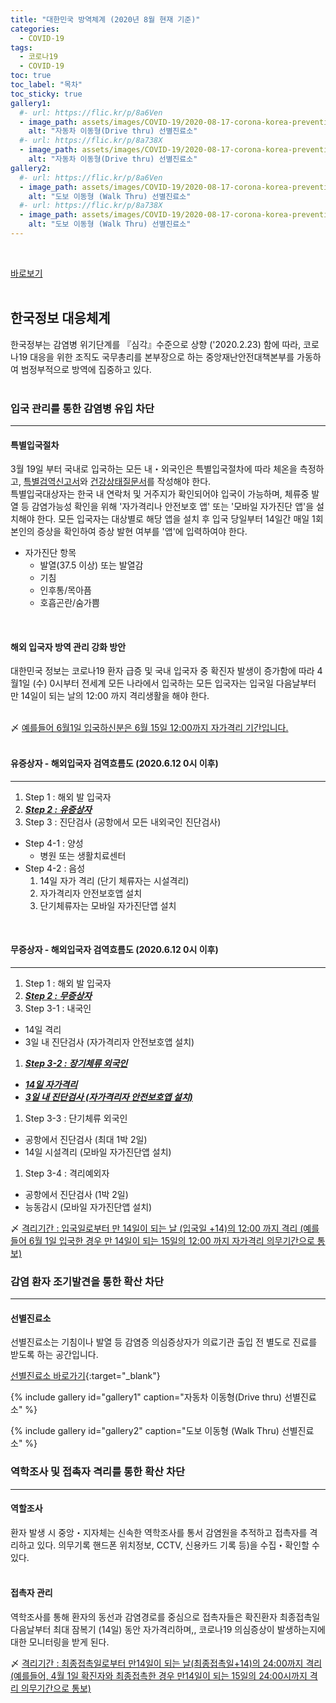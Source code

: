```yaml
---
title: "대한민국 방역체계 (2020년 8월 현재 기준)"
categories:
  - COVID-19
tags:
  - 코로나19
  - COVID-19
toc: true
toc_label: "목차"
toc_sticky: true
gallery1:
  #- url: https://flic.kr/p/8a6Ven
  - image_path: assets/images/COVID-19/2020-08-17-corona-korea-prevention_1.png
    alt: "자동차 이동형(Drive thru) 선별진료소"
  #- url: https://flic.kr/p/8a738X
  - image_path: assets/images/COVID-19/2020-08-17-corona-korea-prevention_2.png
    alt: "자동차 이동형(Drive thru) 선별진료소"
gallery2:
  #- url: https://flic.kr/p/8a6Ven
  - image_path: assets/images/COVID-19/2020-08-17-corona-korea-prevention_3.png
    alt: "도보 이동형 (Walk Thru) 선별진료소"
  #- url: https://flic.kr/p/8a738X
  - image_path: assets/images/COVID-19/2020-08-17-corona-korea-prevention_4.png
    alt: "도보 이동형 (Walk Thru) 선별진료소"
---
```


<br>

[바로보기](http://ncov.mohw.go.kr/baroView2.do?brdld=4&brdGubun=42)  
<br>

## 한국정보 대응체계
한국정부는 감염병 위기단계를 『심각』수준으로 상향 ('2020.2.23) 함에 따라, 코로나19 대응을 위한 조직도 국무총리를 본부장으로 하는 중앙재난안전대책본부를 가동하여 범정부적으로 방역에 집중하고 있다.  
<br>

### 입국 관리를 통한 감염병 유입 차단
---
#### 특별입국절차
3월 19일 부터 국내로 입국하는 모든 내・외국인은 특별입국절차에 따라 체온을 측정하고, <u>특별검역신고서</u>와 <u>건강상태질문서</u>를 작성해야 한다.  
특별입국대상자는 한국 내 연락처 및 거주지가 확인되어야 입국이 가능하며, 체류중 발열 등 감염가능성 확인을 위해 '자가격리나 안전보호 앱' 또는 '모바일 자가진단 앱'을 설치해야 한다.
모든 입국자는 대상별로 해당 앱을 설치 후 입국 당일부터 14일간 매일 1회 본인의 증상을 확인하여 증상 발현 여부를 '앱'에 입력하여야 한다.

- 자가진단 항목 
  - 발열(37.5 이상) 또는 발열감
  - 기침
  - 인후통/목아픔
  - 호흡곤란/숨가쁨  
<br>

#### 해외 입국자 방역 관리 강화 방안
대한민국 정보는 코로나19 환자 급증 및 국내 입국자 중 확진자 발생이 증가함에 따라 4월1일 (수) 0시부터 전세계 모든 나라에서 입국하는 모든 입국자는 입국일 다음날부터 만 14일이 되는 날의 12:00 까지 격리생활을 해야 한다.  
<br>

〆 <u>예를들어 6월1일 입국하신분은 6월 15일 12:00까지 자가격리 기간입니다.</u><br>
<br>

#### 유증상자 - 해외입국자 검역흐름도 (2020.6.12 0시 이후)
---
1. Step 1 : 해외 발 입국자
1. **_<u>Step 2 : 유증상자</u>_**
1. Step 3 : 진단검사 (공항에서 모든 내외국인 진단검사)
- Step 4-1 : 양성
  - 병원 또는 생활치료센터
- Step 4-2 : 음성
  1. 14일 자가 격리 (단기 체류자는 시설격리)
  1. 자가격리자 안전보호앱 설치
  1. 단기체류자는 모바일 자가진단앱 설치  
<br>

#### 무증상자 - 해외입국자 검역흐름도 (2020.6.12 0시 이후)
---
1. Step 1 : 해외 발 입국자
1. **_<u>Step 2 : 무증상자</u>_**
1. Step 3-1 : 내국인
- 14일 격리
- 3일 내 진단검사 (자가격리자 안전보호앱 설치)
1. **_<u>Step 3-2 : 장기체류 외국인</u>_**
- **_<u>14일 자가격리</u>_**
- **_<u>3일 내 진단검사 (자가격리자 안전보호앱 설치)</u>_**
1. Step 3-3 : 단기체류 외국인
- 공항에서 진단검사 (최대  1박 2일)
- 14일 시설격리 (모바일 자가진단앱 설치)
1. Step 3-4 : 격리예외자
- 공항에서 진단검사 (1박 2일)
- 능동감시 (모바일 자가진단앱 설치)

〆 <u>격리기간 : 입국일로부터 만 14일이 되는 날 (입국일 +14)의 12:00 까지 격리 (예를들어 6월 1일 입국한 경우 만 14일이 되는 15일의 12:00 까지 자가격리 의무기간으로 통보)</u>
<br>

### 감염 환자 조기발견을 통한 확산 차단
---
#### 선별진료소
선별진료소는 기침이나 발열 등 감염증 의심증상자가 의료기관 출입 전 별도로 진료를 받도록 하는 공간입니다.

[선별진료소 바로가기](https://www.mohw.go.kr/react/popup_200128.html){:target="_blank"}

{% include gallery id="gallery1" caption="자동차 이동형(Drive thru) 선별진료소" %}

{% include gallery id="gallery2" caption="도보 이동형 (Walk Thru) 선별진료소" %}
<br>

### 역학조사 및 접촉자 격리를 통한 확산 차단
---
#### 역할조사
환자 발생 시 중앙・지자체는 신속한 역학조사를 통서 감염원을 추적하고 접촉자를 격리하고 있다.
의무기록 핸드폰 위치정보, CCTV, 신용카드 기록 등)을 수집・확인할 수 있다.  
<br>

#### 접촉자 관리
역학조사를 통해 환자의 동선과 감염경로를 중심으로 접촉자들은 확진환자 최종접촉일 다음날부터 최대 잠복기 (14일) 동안 자가격리하며,, 코로나19 의심증상이 발생하는지에 대한 모니터링을 받게 된다.

〆 <u>격리기간 : 최종접촉일로부터 만14일이 되는 날(최종접촉일+14)의 24:00까지 격리 (예를들어, 4월 1일 확진자와 최종접촉한 경우 만14일이 되는 15일의 24:00시까지 격리 의무기간으로 통보)</u>